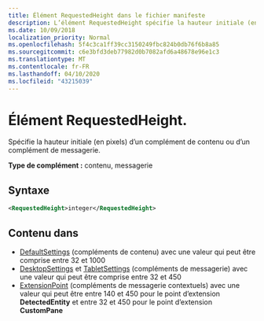 ```yaml
---
title: Élément RequestedHeight dans le fichier manifeste
description: L’élément RequestedHeight spécifie la hauteur initiale (en pixels) d’un complément de contenu ou de messagerie.
ms.date: 10/09/2018
localization_priority: Normal
ms.openlocfilehash: 5f4c3ca1ff39cc3150249fbc824b0db76f6b8a85
ms.sourcegitcommit: c6e3bfd3deb77982d0b7082afd6a48678e96e1c3
ms.translationtype: MT
ms.contentlocale: fr-FR
ms.lasthandoff: 04/10/2020
ms.locfileid: "43215039"
---
```

# <a name="requestedheight-element"></a>Élément RequestedHeight.

Spécifie la hauteur initiale (en pixels) d’un complément de contenu ou d’un complément de messagerie.

**Type de complément :** contenu, messagerie

## <a name="syntax"></a>Syntaxe

```XML
<RequestedHeight>integer</RequestedHeight>
```

## <a name="contained-in"></a>Contenu dans

- [DefaultSettings](defaultsettings.md) (compléments de contenu) avec une valeur qui peut être comprise entre 32 et 1000
- [DesktopSettings](desktopsettings.md) et [TabletSettings](tabletsettings.md) (compléments de messagerie) avec une valeur qui peut être comprise entre 32 et 450
- [ExtensionPoint](extensionpoint.md) (compléments de messagerie contextuels) avec une valeur qui peut être entre 140 et 450 pour le point d’extension **DetectedEntity** et entre 32 et 450 pour le point d’extension **CustomPane**
